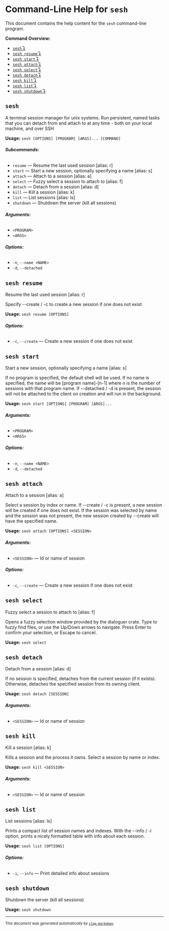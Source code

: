 # Command-Line Help for `sesh`

This document contains the help content for the `sesh` command-line program.

**Command Overview:**

* [`sesh`↴](#sesh)
* [`sesh resume`↴](#sesh-resume)
* [`sesh start`↴](#sesh-start)
* [`sesh attach`↴](#sesh-attach)
* [`sesh select`↴](#sesh-select)
* [`sesh detach`↴](#sesh-detach)
* [`sesh kill`↴](#sesh-kill)
* [`sesh list`↴](#sesh-list)
* [`sesh shutdown`↴](#sesh-shutdown)

## `sesh`

A terminal session manager for unix systems. Run persistent, named tasks that you can detach from and attach to at any time - both on your local machine, and over SSH

**Usage:** `sesh [OPTIONS] [PROGRAM] [ARGS]... [COMMAND]`

###### **Subcommands:**

* `resume` — Resume the last used session [alias: r]
* `start` — Start a new session, optionally specifying a name [alias: s]
* `attach` — Attach to a session [alias: a]
* `select` — Fuzzy select a session to attach to [alias: f]
* `detach` — Detach from a session [alias: d]
* `kill` — Kill a session [alias: k]
* `list` — List sessions [alias: ls]
* `shutdown` — Shutdown the server (kill all sessions)

###### **Arguments:**

* `<PROGRAM>`
* `<ARGS>`

###### **Options:**

* `-n`, `--name <NAME>`
* `-d`, `--detached`



## `sesh resume`

Resume the last used session [alias: r]

Specify --create / -c to create a new session if one does not exist

**Usage:** `sesh resume [OPTIONS]`

###### **Options:**

* `-c`, `--create` — Create a new session if one does not exist



## `sesh start`

Start a new session, optionally specifying a name [alias: s]

If no program is specified, the default shell will be used.
If no name is specified, the name will be [program name]-[n-1] where n is the number of sessions
with that program name.
If --detached / -d is present, the session will not be attached to the client on creation
and will run in the background.

**Usage:** `sesh start [OPTIONS] [PROGRAM] [ARGS]...`

###### **Arguments:**

* `<PROGRAM>`
* `<ARGS>`

###### **Options:**

* `-n`, `--name <NAME>`
* `-d`, `--detached`



## `sesh attach`

Attach to a session [alias: a]

Select a session by index or name.
If --create / -c is present, a new session will be created if one does not exist.
If the session was selected by name and the session was not present, the new session
created by --create will have the specified name.

**Usage:** `sesh attach [OPTIONS] <SESSION>`

###### **Arguments:**

* `<SESSION>` — Id or name of session

###### **Options:**

* `-c`, `--create` — Create a new session if one does not exist



## `sesh select`

Fuzzy select a session to attach to [alias: f]

Opens a fuzzy selection window provided by the dialoguer crate.
Type to fuzzy find files, or use the Up/Down arrows to navigate.
Press Enter to confirm your selection, or Escape to cancel.

**Usage:** `sesh select`



## `sesh detach`

Detach from a session [alias: d]

If no session is specified, detaches from the current session (if it exists).
Otherwise, detaches the specified session from its owning client.

**Usage:** `sesh detach [SESSION]`

###### **Arguments:**

* `<SESSION>` — Id or name of session



## `sesh kill`

Kill a session [alias: k]

Kills a session and the process it owns.
Select a session by name or index.

**Usage:** `sesh kill <SESSION>`

###### **Arguments:**

* `<SESSION>` — Id or name of session



## `sesh list`

List sessions [alias: ls]

Prints a compact list of session names and indexes.
With the --info / -i option, prints a nicely formatted table with info about each session.

**Usage:** `sesh list [OPTIONS]`

###### **Options:**

* `-i`, `--info` — Print detailed info about sessions



## `sesh shutdown`

Shutdown the server (kill all sessions)

**Usage:** `sesh shutdown`



<hr/>

<small><i>
    This document was generated automatically by
    <a href="https://crates.io/crates/clap-markdown"><code>clap-markdown</code></a>.
</i></small>
